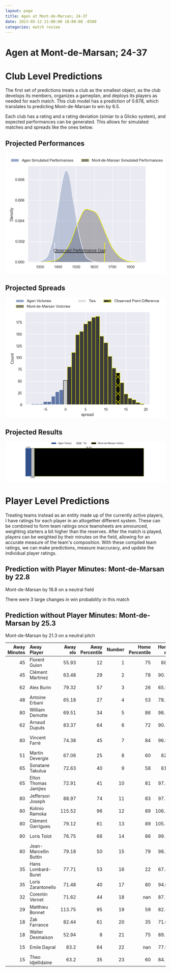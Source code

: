 ```yaml
---  
layout: page  
title: Agen at Mont-de-Marsan; 24-37  
date: 2023-05-12 21:00:00 18:00:00 -0500  
categories: match review  
---
```

# Agen at Mont-de-Marsan; 24-37

# Club Level Predictions


The first set of predictions treats a club as the smallest object, as the club develops its members, organizes a gameplan, and deploys its players as needed for each match. This club model has a prediction of 0.678, which translates to predicting Mont-de-Marsan to win by 6.5.

Each club has a rating and a rating deviation (simiar to a Glicko system), and expected performances can be generated. This allows for simulated matches and spreads like the ones below.
## Projected Performances


![Projected Performances](plots/performances_2023-05-12-Mont-de-Marsan-Agen.png)
## Projected Spreads


![Projected Spreads](plots/spreads_2023-05-12-Mont-de-Marsan-Agen.png)
## Projected Results


![Projected Results](plots/resultbar_2023-05-12-Mont-de-Marsan-Agen.png)
# Player Level Predictions


Treating teams instead as an entity made up of the currently active players, I have ratings for each player in an altogether different system. These can be combined to form team ratings once teamsheets are announced, weighting starters a bit higher than the reserves. After the match is played, players can be weighted by their minutes on the field, allowing for an accurate measure of the team's composition. With these compiled team ratings, we can make predictions, measure inaccuracy, and update the individual player ratings.
## Prediction with Player Minutes: Mont-de-Marsan by 22.8


Mont-de-Marsan by 18.8 on a neutral field

There were 3 large changes in win probability in this match
## Prediction without Player Minutes: Mont-de-Marsan by 25.3


Mont-de-Marsan by 21.3 on a neutral pitch



|   Away Minutes | Away Player           |   Away elo |   Away Percentile |   Number |   Home Percentile |   Home elo | Home Player               |   Home Minutes |
|---------------:|:----------------------|-----------:|------------------:|---------:|------------------:|-----------:|:--------------------------|---------------:|
|             45 | Florent Guion         |      55.93 |                12 |        1 |                75 |      88.4  | Jean-Luc Innocente        |             22 |
|             45 | Clément Martinez      |      63.48 |                29 |        2 |                78 |      90.75 | Jose Luis Gonzalez        |             65 |
|             62 | Alex Burin            |      79.32 |                57 |        3 |                26 |      65.95 | Anthony Alves             |             65 |
|             48 | Antoine Erbani        |      65.18 |                27 |        4 |                53 |      78.24 | Nicolas Garrault          |             80 |
|             80 | William Demotte       |      69.51 |                34 |        5 |                86 |      98.19 | Romain Durand             |             80 |
|             62 | Arnaud Duputs         |      83.37 |                64 |        6 |                72 |      90.15 | Yann Brethous             |             62 |
|             80 | Vincent Farré         |      74.38 |                45 |        7 |                84 |      96.93 | Veresa Tuqovu Ramototabua |             80 |
|             51 | Martin Devergie       |      67.06 |                25 |        8 |                60 |      82.8  | Michael Faleafa           |             52 |
|             65 | Sonatane Takulua      |      72.63 |                40 |        9 |                58 |      81.3  | Christophe Loustalot      |             65 |
|             65 | Elton Thomas Jantjies |      72.91 |                41 |       10 |                81 |      97.32 | Willie du Plessis         |             80 |
|             80 | Jefferson Joseph      |      88.97 |                74 |       11 |                83 |      97.75 | Kaminieli Rasaku          |             80 |
|             80 | Kolinio Ramoka        |     115.52 |                96 |       12 |                89 |     106.21 | Jules Even                |             65 |
|             80 | Clément Garrigues     |      79.12 |                61 |       13 |                89 |     105.14 | Nacani Wakaya             |             80 |
|             80 | Loris Tolot           |      76.75 |                66 |       14 |                86 |      99.19 | Wame Naituvi              |             80 |
|             80 | Jean-Marcellin Buttin |      79.18 |                50 |       15 |                79 |      98.24 | Yoann Laousse Azpiazu     |             65 |
|             35 | Hans Lombard-Buret    |      77.71 |                53 |       16 |                22 |      67.44 | Max Curie                 |             58 |
|             35 | Loris Zarantonello    |      71.48 |                40 |       17 |                80 |      94.08 | Aurélien Lisena           |             28 |
|             32 | Corentin Vernet       |      71.62 |                44 |       18 |               nan |      87.77 | Leandro Luis Cedaro       |             18 |
|             29 | Matthieu Bonnet       |     113.75 |                95 |       19 |                59 |      82.54 | Lucas Mensa               |             15 |
|             18 | Zak Farrance          |      82.44 |                61 |       20 |                35 |      71.06 | Alexandre de Nardi        |             15 |
|             18 | Walter Desmaison      |      52.94 |                 8 |       21 |                75 |      89.17 | Gheorge Gajion            |             15 |
|             15 | Emile Dayral          |      83.2  |                64 |       22 |               nan |      77.91 | Clément Darbo             |             15 |
|             15 | Theo Idjellidaine     |      63.2  |                35 |       23 |                60 |      84.74 | Simon Labouyrie           |             15 |

